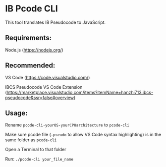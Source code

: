 # IB Pcode CLI

This tool translates IB Pseudocode to JavaScript.

## Requirements:
Node.js (https://nodejs.org/)

## Recommended:
VS Code (https://code.visualstudio.com/)

IBCS Pseudocode VS Code Extension (https://marketplace.visualstudio.com/items?itemName=hanzhi713.ibcs-pseudocode&ssr=false#overview)

## Usage:

Rename `pcode-cli-yourOS-yourCPUarchitecture` to `pcode-cli`

Make sure pcode file (`.pseudo` to allow VS Code syntax highlighting) is in the same folder as `pcode-cli`

Open a Terminal to that folder

Run:
    `./pcode-cli your_file_name`
